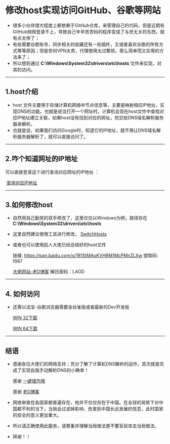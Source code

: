# 修改host实现访问GitHub、谷歌等网站

- 很多小伙伴很大程度上都依赖于GitHub仓库，来管理自己的代码，但是近期有GitHub频频登录不上，导致自己辛辛苦苦码的程序变成了与世无关的东西，就有点太惨了；
- 有些需要谷歌账号，同步相关的收藏还有一些插件，又或者喜欢谷歌的所有方式等等原因；但是奈何VPN太贵，代理使用太过繁琐，那么简单而又实用的方法来了；
- 所以想到通过  **C:\Windows\System32\drivers\etc\hosts** 文件来实现，对其的访问。

---
## 1.host介绍  

- host 文件主要用于存储计算机网络中节点信息等，主要是映射相应IP地址，实现DNS的功能。也就是说当打开一个网址时，计算机会现在host文件中查找对应IP地址建立关联，如果host没有找到对应的网址，则交给DNS域名解析服务器来解析。
- 也就是说，如果我们访问Google时，知道它的IP地址，就不用让DNS域名解析服务器解析了，就可以直接访问了。

---

## 2.咋个知道网址的IP地址  

可以直接登录这个进行查询对应网址的IP地址  ：

​                                              [查询对应IP地址](https://www.ipaddress.com/)  

---

## 3.如何修改host  

- 自然用自己勤劳的双手修改了，这里仅仅以Windows为例，路径存在  **C:\Windows\System32\drivers\etc\hosts**  

- 这里自然建议使用工具进行修改，  [SwitchHosts](<https://oldj.github.io/SwitchHosts/#cn>)   

- 或者也可以使用前人大佬已经总结好的host文件  

  链接: https://pan.baidu.com/s/1R1StMAoKVHRM1McPMnZLXw     提取码: f987   

  [大佬网站-老D博客](<https://laod.cn/hosts/2020-hosts.html>)    解压密码：LAOD  

---

## 4. 如何访问  

- 还需以法宝-谷歌浏览器需要金丝雀版或者最新的Dev开发板

  [WIN 32下载](<https://laod.cn/wp-content/themes/begin/go.php?url=aHR0cHM6Ly9yZWRpcmVjdG9yLmd2dDEuY29tL2VkZ2VkbC9yZWxlYXNlMi9jaHJvbWUvQU44X3B1X0J0T1dEMGZCeHFHWVp6enNfODIuMC40MDU0LjIvODIuMC40MDU0LjJfY2hyb21lX2luc3RhbGxlci5leGU=>)  

  [WIN 64下载](<https://laod.cn/wp-content/themes/begin/go.php?url=aHR0cHM6Ly9yZWRpcmVjdG9yLmd2dDEuY29tL2VkZ2VkbC9yZWxlYXNlMi9jaHJvbWUvQUtqWWIzOXdVTkljdGdMRGZlTXJkVWNfODIuMC40MDU0LjIvODIuMC40MDU0LjJfY2hyb21lX2luc3RhbGxlci5leGU=>)

---

## 结语

- 感谢各位大佬们的网络支持；充分了解了计算机DNS解析的运作，其次就是完成了实现自我手动解析DNS的小确幸！  

   感谢  [一键墙包哦](<https://github.com/bannedbook/fanqiang/wiki>)    

   感谢 [老D博客](<https://laod.cn/>) 

  

- 网络审查在各国家都普遍存在，他并不仅仅存在于中国。在全球的局势下对中国都不利的当下，当局会过滤掉影响、危害到中国长远发展的信息，此时国家的安全的意义更加重大。
- 所以请正确使用此服务，请尊重并理解当局做法更不要盲目攻击当局做法。
- 拜谢！！